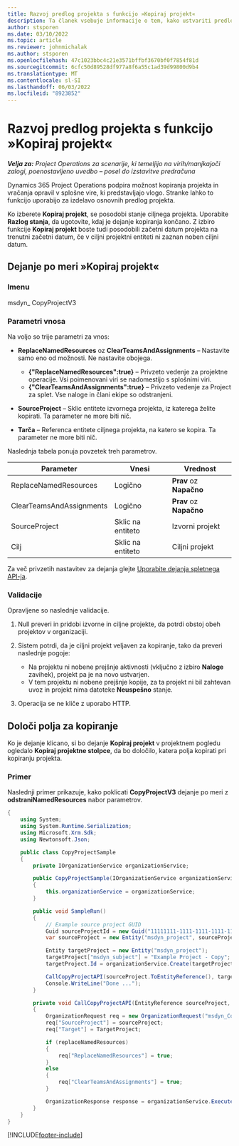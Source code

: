 ```yaml
---
title: Razvoj predlog projekta s funkcijo »Kopiraj projekt«
description: Ta članek vsebuje informacije o tem, kako ustvariti predloge projektov z dejanjem po meri Kopiraj projekt.
author: stsporen
ms.date: 03/10/2022
ms.topic: article
ms.reviewer: johnmichalak
ms.author: stsporen
ms.openlocfilehash: 47c1023bbc4c21e3571bffbf3670bf0f7854f81d
ms.sourcegitcommit: 6cfc50d89528df977a8f6a55c1ad39d99800d9b4
ms.translationtype: MT
ms.contentlocale: sl-SI
ms.lasthandoff: 06/03/2022
ms.locfileid: "8923852"
---
```

# <a name="develop-project-templates-with-copy-project"></a>Razvoj predlog projekta s funkcijo »Kopiraj projekt«

_**Velja za:** Project Operations za scenarije, ki temeljijo na virih/manjkajoči zalogi, poenostavljeno uvedbo – posel do izstavitve predračuna_

Dynamics 365 Project Operations podpira možnost kopiranja projekta in vračanja opravil v splošne vire, ki predstavljajo vlogo. Stranke lahko to funkcijo uporabijo za izdelavo osnovnih predlog projekta.

Ko izberete **Kopiraj projekt**, se posodobi stanje ciljnega projekta. Uporabite **Razlog stanja**, da ugotovite, kdaj je dejanje kopiranja končano. Z izbiro funkcije **Kopiraj projekt** boste tudi posodobili začetni datum projekta na trenutni začetni datum, če v ciljni projektni entiteti ni zaznan noben ciljni datum.

## <a name="copy-project-custom-action"></a>Dejanje po meri »Kopiraj projekt«

### <a name="name"></a>Imenu 

msdyn\_ CopyProjectV3

### <a name="input-parameters"></a>Parametri vnosa

Na voljo so trije parametri za vnos:

- **ReplaceNamedResources** oz **ClearTeamsAndAssignments** – Nastavite samo eno od možnosti. Ne nastavite obojega.

    - **\{"ReplaceNamedResources":true\}** – Privzeto vedenje za projektne operacije. Vsi poimenovani viri se nadomestijo s splošnimi viri.
    - **\{"ClearTeamsAndAssignments":true\}** – Privzeto vedenje za Project za splet. Vse naloge in člani ekipe so odstranjeni.

- **SourceProject** – Sklic entitete izvornega projekta, iz katerega želite kopirati. Ta parameter ne more biti nič.
- **Tarča** – Referenca entitete ciljnega projekta, na katero se kopira. Ta parameter ne more biti nič.

Naslednja tabela ponuja povzetek treh parametrov.

| Parameter                | Vnesi             | Vrednost                 |
|--------------------------|------------------|-----------------------|
| ReplaceNamedResources    | Logično          | **Prav** oz **Napačno** |
| ClearTeamsAndAssignments | Logično          | **Prav** oz **Napačno** |
| SourceProject            | Sklic na entiteto | Izvorni projekt    |
| Cilj                   | Sklic na entiteto | Ciljni projekt    |

Za več privzetih nastavitev za dejanja glejte [Uporabite dejanja spletnega API-ja](/powerapps/developer/common-data-service/webapi/use-web-api-actions).

### <a name="validations"></a>Validacije

Opravljene so naslednje validacije.

1. Null preveri in pridobi izvorne in ciljne projekte, da potrdi obstoj obeh projektov v organizaciji.
2. Sistem potrdi, da je ciljni projekt veljaven za kopiranje, tako da preveri naslednje pogoje:

    - Na projektu ni nobene prejšnje aktivnosti (vključno z izbiro **Naloge** zavihek), projekt pa je na novo ustvarjen.
    - V tem projektu ni nobene prejšnje kopije, za ta projekt ni bil zahtevan uvoz in projekt nima datoteke **Neuspešno** stanje.

3. Operacija se ne kliče z uporabo HTTP.

## <a name="specify-fields-to-copy"></a>Določi polja za kopiranje

Ko je dejanje klicano, si bo dejanje **Kopiraj projekt** v projektnem pogledu ogledalo **Kopiraj projektne stolpce**, da bo določilo, katera polja kopirati pri kopiranju projekta.

### <a name="example"></a>Primer

Naslednji primer prikazuje, kako poklicati **CopyProjectV3** dejanje po meri z **odstraniNamedResources** nabor parametrov.

```C#
{
    using System;
    using System.Runtime.Serialization;
    using Microsoft.Xrm.Sdk;
    using Newtonsoft.Json;

    public class CopyProjectSample
    {
        private IOrganizationService organizationService;

        public CopyProjectSample(IOrganizationService organizationService)
        {
            this.organizationService = organizationService;
        }

        public void SampleRun()
        {
            // Example source project GUID
            Guid sourceProjectId = new Guid("11111111-1111-1111-1111-111111111111");
            var sourceProject = new Entity("msdyn_project", sourceProjectId);

            Entity targetProject = new Entity("msdyn_project");
            targetProject["msdyn_subject"] = "Example Project - Copy";
            targetProject.Id = organizationService.Create(targetProject);

            CallCopyProjectAPI(sourceProject.ToEntityReference(), targetProject.ToEntityReference(), copyOption, true, false);
            Console.WriteLine("Done ...");
        }

        private void CallCopyProjectAPI(EntityReference sourceProject, EntityReference TargetProject, bool replaceNamedResources = true, bool clearTeamsAndAssignments = false)
        {
            OrganizationRequest req = new OrganizationRequest("msdyn_CopyProjectV3");
            req["SourceProject"] = sourceProject;
            req["Target"] = TargetProject;

            if (replaceNamedResources)
            {
                req["ReplaceNamedResources"] = true;
            }
            else
            {
                req["ClearTeamsAndAssignments"] = true;
            }

            OrganizationResponse response = organizationService.Execute(req);
        }
    }
}
```

[!INCLUDE[footer-include](../includes/footer-banner.md)]
